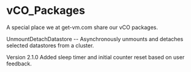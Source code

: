 # vCO_Packages
A special place we at get-vm.com share our vCO packages.


UnmountDetachDatastore -- Asynchronously unmounts and detaches selected datastores from a cluster.

Version 2.1.0
Added sleep timer and initial counter reset based on user feedback.